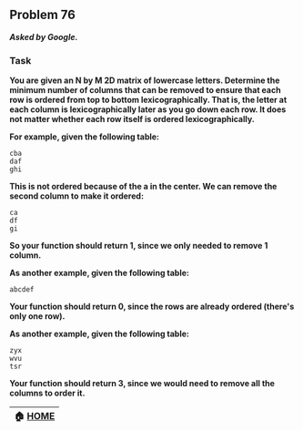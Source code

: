 ## Problem 76
***Asked by Google.***
### Task
**You are given an N by M 2D matrix of lowercase letters. Determine the minimum number of columns that can be removed to ensure that each row is ordered from top to bottom lexicographically. That is, the letter at each column is lexicographically later as you go down each row. It does not matter whether each row itself is ordered lexicographically.**  

**For example, given the following table:**
```
cba
daf
ghi
```
**This is not ordered because of the a in the center. We can remove the second column to make it ordered:**
```
ca
df
gi
```
**So your function should return 1, since we only needed to remove 1 column.**  

**As another example, given the following table:**
```
abcdef
```
**Your function should return 0, since the rows are already ordered (there's only one row).**  

**As another example, given the following table:**  
```
zyx
wvu
tsr
```
**Your function should return 3, since we would need to remove all the columns to order it.**

|**:house: [HOME](https://github.com/theInvincible/Daily-Coding-Problem/)**|
|--------------------------------------------------------------------------|
